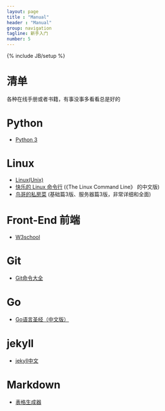 ```yaml
---
layout: page
title : "Manual"
header : "Manual"
group: navigation
tagline: 新手入门
number: 5
---
```

{% include JB/setup %}

# 清单 
各种在线手册或者书籍，有事没事多看看总是好的

# Python
- [Python 3](https://www.tutorialspoint.com/python3/index.htm)

# Linux
- [Linux(Unix)](https://www.tutorialspoint.com/unix/index.htm)
- [快乐的 Linux 命令行](http://billie66.github.io/TLCL/index.html) (《The Linux Command Line》 的中文版)
- [鸟哥的私房菜](http://cn.linux.vbird.org/) (基础篇3版、服务器篇3版，非常详细和全面)

# Front-End 前端
- [W3school](http://www.w3school.com.cn/)

# Git
- [Git命令大全](https://xu3352.github.io/blog/2017/04/28/git-cheat-sheet)

# Go
- [Go语言圣经（中文版）](http://docs.ruanjiadeng.com/gopl-zh/index.html)

# jekyll
- [jekyll中文](http://jekyllcn.com/docs/home/)

# Markdown 
- [表格生成器](http://www.tablesgenerator.com/markdown_tables)

